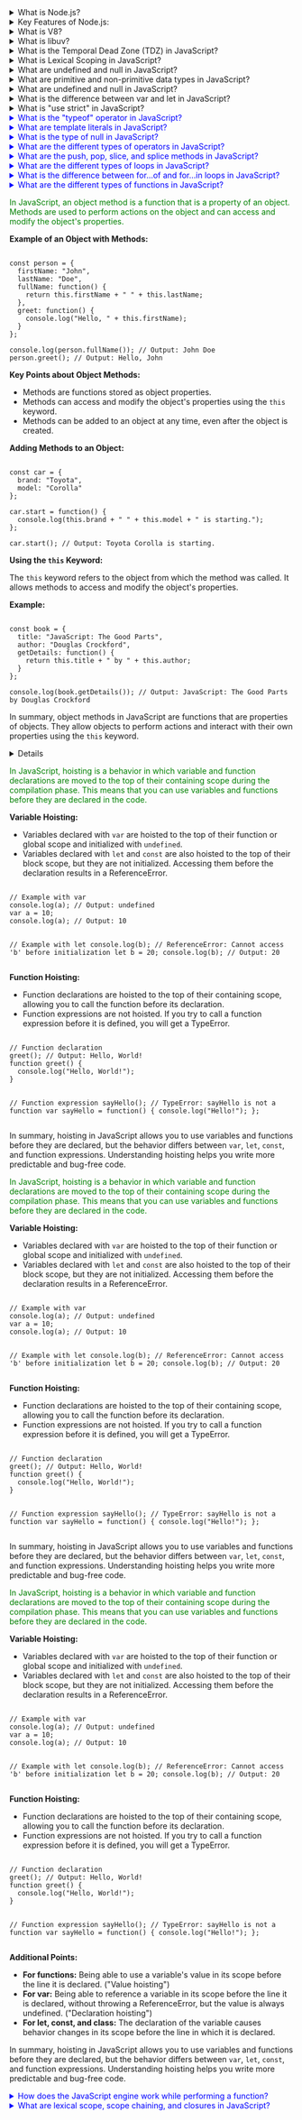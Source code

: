 <details>
  <summary>What is Node.js?</summary>
  <p>Node.js is an open-source, cross-platform JavaScript runtime environment. It allows developers to run JavaScript on the server side, outside of a browser.</p>
</details>

<details>
  <summary>Key Features of Node.js:</summary>
  <p>
    <ul>
      <li><strong>Event-driven and Asynchronous:</strong> Non-blocking I/O makes it ideal for handling multiple requests simultaneously.</li>
      <li><strong>Single-threaded but Scalable:</strong> Uses a single thread with event looping to handle many connections.</li>
      <li><strong>Fast Execution:</strong> Built on V8, it compiles JavaScript directly into machine code for speed.</li>
      <li><strong>NPM (Node Package Manager):</strong> A huge library of open-source packages to accelerate development.</li>
      <li><strong>Cross-platform:</strong> Works on Windows, Linux, and macOS.</li>
    </ul>
  </p>
</details>

<details>
  <summary>What is V8?</summary>
  <p>V8 is Google’s open-source JavaScript engine, written in C++. It powers Google Chrome and many other applications, including Node.js. V8 is responsible for executing JavaScript code by converting it directly into machine code, which makes it extremely fast.</p>
</details>

<details>
  <summary>What is libuv?</summary>
  <p>libuv is a multi-platform support library with a focus on asynchronous I/O. It provides the event loop and all the asynchronous behaviors of Node.js, including file system operations, DNS, network, child processes, pipes, signal handling, polling, and streaming.</p>
</details>

<details>
  <summary>What is the Temporal Dead Zone (TDZ) in JavaScript?</summary>
  <p>The Temporal Dead Zone (TDZ) in JavaScript refers to the period of time during which a variable is declared using <code>let</code> or <code>const</code> but has not yet been initialized. During this time, any attempt to access the variable will result in a ReferenceError. The TDZ starts from the beginning of the block where the variable is declared and ends when the variable is initialized with a value. This behavior helps prevent the use of variables before they are properly initialized, which can lead to bugs and unpredictable behavior in the code.</p>
</details>

<details>
  <summary>What is Lexical Scoping in JavaScript?</summary>
  <p>Lexical scoping, also known as static scoping, is a convention used in JavaScript to determine the scope of a variable based on its position within the source code. In lexical scoping, a variable defined inside a function is only accessible within that function and any nested functions. This means that the scope of a variable is determined by the structure of the code and the location where the variable is declared, rather than the runtime context. Lexical scoping helps in maintaining the modularity and predictability of the code by ensuring that variables are only accessible within their defined scope.</p>
</details>

<details>
  <summary>What are undefined and null in JavaScript?</summary>
  <p>In JavaScript, <code>undefined</code> and <code>null</code> are two distinct types that represent the absence of a value.

<strong>undefined:</strong> A variable is automatically assigned the value <code>undefined</code> when it is declared but not initialized. It indicates that a variable has been declared but has not yet been assigned a value. For example:

  <pre><code>let a;
  console.log(a); // Output: undefined</code></pre>

<strong>null:</strong> <code>null</code> is an assignment value that can be explicitly set to indicate that a variable has no value. It is often used to signify that a variable should be empty. For example:

  <pre><code>let b = null;
  console.log(b); // Output: null</code></pre>

While both <code>undefined</code> and <code>null</code> represent the absence of a value, they are used in different contexts and have different meanings. <code>undefined</code> is typically used by the JavaScript engine, whereas <code>null</code> is used by programmers to indicate an intentional absence of value.</p>

</details>

<details>
  <summary>What are primitive and non-primitive data types in JavaScript?</summary>
  <p>In JavaScript, data types can be categorized into two main types: primitive and non-primitive (or reference) data types.

<strong>Primitive Data Types:</strong> These are the most basic data types in JavaScript and include:

  <ul>
    <li><code>String</code>: Represents textual data. Example: <code>let str = "Hello";</code></li>
    <li><code>Number</code>: Represents numeric data. Example: <code>let num = 42;</code></li>
    <li><code>Boolean</code>: Represents true or false values. Example: <code>let isTrue = true;</code></li>
    <li><code>Undefined</code>: Represents a variable that has been declared but not initialized. Example: <code>let a;</code></li>
    <li><code>Null</code>: Represents an intentional absence of value. Example: <code>let b = null;</code></li>
    <li><code>Symbol</code>: Represents a unique and immutable value. Example: <code>let sym = Symbol('sym');</code></li>
    <li><code>BigInt</code>: Represents integers with arbitrary precision. Example: <code>let bigInt = 123n;</code></li>
  </ul>

<strong>Non-Primitive Data Types:</strong> These are also known as reference data types and include:

  <ul>
    <li><code>Object</code>: Represents a collection of properties. Example: <code>let obj = { name: "John", age: 30 };</code></li>
    <li><code>Array</code>: Represents an ordered list of values. Example: <code>let arr = [1, 2, 3];</code></li>
    <li><code>Function</code>: Represents a block of code designed to perform a particular task. Example: <code>function greet() { console.log("Hello"); }</code></li>
  </ul>

Primitive data types are immutable, meaning their values cannot be changed once created. Non-primitive data types, on the other hand, are mutable and can have their properties or elements modified. Additionally, primitive data types are stored directly in the memory location, whereas non-primitive data types are stored as references to the memory location.</p>

</details>

<details>
  <summary>What are undefined and null in JavaScript?</summary>
  <p>In JavaScript, <code>undefined</code> and <code>null</code> are two distinct types that represent the absence of a value.

<strong>undefined:</strong> A variable is automatically assigned the value <code>undefined</code> when it is declared but not initialized. It indicates that a variable has been declared but has not yet been assigned a value. For example:

  <pre><code>let a;
  console.log(a); // Output: undefined</code></pre>

<strong>null:</strong> <code>null</code> is an assignment value that can be explicitly set to indicate that a variable has no value. It is often used to signify that a variable should be empty. For example:

  <pre><code>let b = null;
  console.log(b); // Output: null</code></pre>

While both <code>undefined</code> and <code>null</code> represent the absence of a value, they are used in different contexts and have different meanings. <code>undefined</code> is typically used by the JavaScript engine, whereas <code>null</code> is used by programmers to indicate an intentional absence of value.</p>

</details>

<details>
  <summary>What is the difference between var and let in JavaScript?</summary>
  <p>In JavaScript, <code>var</code> and <code>let</code> are used to declare variables, but they have different behaviors.

When JavaScript code is executed, it goes through two phases: the creation phase and the execution phase. During the creation phase, the JavaScript engine scans the code and allocates memory for variables and functions. This is known as hoisting.

<strong>var:</strong> Variables declared with <code>var</code> are hoisted to the top of their containing function or global scope. During the creation phase, they are initialized with <code>undefined</code>. This means that you can reference a <code>var</code> variable before its declaration without causing an error, but it will have the value <code>undefined</code> until the execution phase assigns it a value. For example:

  <pre><code>console.log(a); // Output: undefined
  var a = 10;
  console.log(a); // Output: 10</code></pre>

<strong>let:</strong> Variables declared with <code>let</code> are also hoisted, but they are not initialized. Instead, they are placed in a "temporal dead zone" (TDZ) from the start of the block until the declaration is encountered. Accessing a <code>let</code> variable before its declaration will result in a ReferenceError. For example:

  <pre><code>console.log(b); // ReferenceError: Cannot access 'b' before initialization
  let b = 20;
  console.log(b); // Output: 20</code></pre>

In summary, <code>var</code> is function-scoped and initialized with <code>undefined</code> during the creation phase, while <code>let</code> is block-scoped and not initialized until the execution phase, resulting in a ReferenceError if accessed before declaration.</p>

</details>

<details>
  <summary>What is "use strict" in JavaScript?</summary>
  <p><code>"use strict"</code> is a directive introduced in ECMAScript 5 that enables strict mode in JavaScript. Strict mode is a way to opt in to a restricted variant of JavaScript, which helps catch common coding mistakes and "unsafe" actions, such as defining global variables. It can be applied to an entire script or to individual functions.

<strong>Benefits of using "use strict":</strong>

  <ul>
    <li>Eliminates some JavaScript silent errors by changing them to throw errors.</li>
    <li>Fixes mistakes that make it difficult for JavaScript engines to perform optimizations, leading to faster code execution.</li>
    <li>Prohibits some syntax likely to be defined in future versions of ECMAScript.</li>
  </ul>

<strong>Examples of strict mode behavior:</strong>

  <pre><code>
  // Without strict mode
  x = 10; // This will not throw an error
  console.log(x); // Output: 10

  // With strict mode
  "use strict";
  y = 20; // This will throw a ReferenceError: y is not defined
  console.log(y);
  </code></pre>

<strong>How to enable strict mode:</strong>

  <pre><code>
  // For an entire script
  "use strict";
  // Your code here

  // For a specific function
  function myFunction() {
    "use strict";
    // Function code here
  }
  </code></pre>

In summary, <code>"use strict"</code> helps improve the quality of your code by catching common errors and preventing the use of unsafe features.</p>

</details>

<details>
  <summary style="color: blue;">What is the "typeof" operator in JavaScript?</summary>
  <p style="color: green;">The <code>typeof</code> operator in JavaScript is used to determine the type of a given variable or expression. It returns a string indicating the type of the operand. The <code>typeof</code> operator is useful for debugging and ensuring that variables are of the expected type.

<strong>Examples of using the "typeof" operator:</strong>

  <pre><code>
  console.log(typeof 42); // Output: "number"
  console.log(typeof 'hello'); // Output: "string"
  console.log(typeof true); // Output: "boolean"
  console.log(typeof undefined); // Output: "undefined"
  console.log(typeof null); // Output: "object" (this is a known quirk in JavaScript)
  console.log(typeof { name: 'John' }); // Output: "object"
  console.log(typeof function() {}); // Output: "function"
  console.log(typeof Symbol('symbol')); // Output: "symbol"
  console.log(typeof 123n); // Output: "bigint"
  </code></pre>

<strong>Special cases:</strong>

  <ul>
    <li><code>typeof null</code> returns "object". This is a known issue in JavaScript and is considered a bug, but it has been retained for backward compatibility.</li>
    <li><code>typeof NaN</code> returns "number". NaN stands for "Not-a-Number", but it is still considered a numeric type.</li>
  </ul>

In summary, the <code>typeof</code> operator is a simple and effective way to check the type of a variable or expression in JavaScript.</p>

</details>
<details>
  <summary style="color: blue;">What are template literals in JavaScript?</summary>
  <p style="color: green;">Template literals are a feature in JavaScript introduced in ES6 (ECMAScript 2015) that allow for easier and more readable string interpolation, multi-line strings, and embedded expressions. Template literals are enclosed by backticks (<code>`</code>) instead of single or double quotes.

<strong>Key features of template literals:</strong>

  <ul>
    <li><strong>String Interpolation:</strong> Template literals allow for embedding expressions within strings using the <code>${expression}</code> syntax. This makes it easier to create dynamic strings. For example:
    <pre><code>
    const name = 'John';
    const greeting = `Hello, ${name}!`;
    console.log(greeting); // Output: Hello, John!
    </code></pre></li>

    <li><strong>Multi-line Strings:</strong> Template literals can span multiple lines without the need for concatenation or escape characters. For example:
    <pre><code>
    const multiLineString = `This is a string
    that spans multiple
    lines.`;
    console.log(multiLineString);
    </code></pre></li>

    <li><strong>Embedded Expressions:</strong> You can embed any valid JavaScript expression within a template literal. For example:
    <pre><code>
    const a = 5;
    const b = 10;
    console.log(`The sum of a and b is ${a + b}.`); // Output: The sum of a and b is 15.
    </code></pre></li>

  </ul>

<strong>Tagged Templates:</strong> Template literals also support tagged templates, which allow you to parse template literals with a function. For example:

  <pre><code>
  function tag(strings, ...values) {
    console.log(strings);
    console.log(values);
    return 'Tagged template';
  }
  const result = tag`Hello, ${name}!`;
  console.log(result); // Output: Tagged template
  </code></pre>

In summary, template literals provide a more powerful and flexible way to work with strings in JavaScript, making code easier to read and write.</p>

</details>
<details>
  <summary style="color: blue;">What is the type of null in JavaScript?</summary>
  <p style="color: green;">In JavaScript, the <code>typeof</code> operator returns "object" when applied to <code>null</code>. This is a well-known quirk in JavaScript and is considered a bug in the language, but it has been retained for backward compatibility.

<strong>Example:</strong>

  <pre><code>
  console.log(typeof null); // Output: "object"
  </code></pre>

<strong>Explanation:</strong>

  <p>The reason <code>typeof null</code> returns "object" is due to the way JavaScript was originally designed. In the first implementation of JavaScript, values were represented as a type tag and a value. The type tag for objects was 0. <code>null</code> was represented as the NULL pointer (0x00), which also had the type tag of 0, leading to <code>typeof null</code> returning "object".</p>

  <p>Despite this quirk, <code>null</code> is not an object. It is a primitive value that represents the intentional absence of any object value. To check for <code>null</code> values, it is recommended to use strict equality (<code>===</code>) instead of <code>typeof</code>:</p>
  <pre><code>
  const value = null;
  console.log(value === null); // Output: true
  </code></pre>

In summary, while <code>typeof null</code> returns "object" due to a historical quirk, <code>null</code> is actually a primitive value representing the absence of any object value.</p>

</details>
<details>
  <summary style="color: blue;">What are the different types of operators in JavaScript?</summary>
  <p style="color: green;">JavaScript provides a variety of operators that can be used to perform different operations on values. These operators can be categorized into several types:

<strong>1. Arithmetic Operators:</strong> Used to perform arithmetic calculations.

  <ul>
    <li><code>+</code> (Addition): Adds two numbers. Example: <code>5 + 3</code></li>
    <li><code>-</code> (Subtraction): Subtracts one number from another. Example: <code>5 - 3</code></li>
    <li><code>*</code> (Multiplication): Multiplies two numbers. Example: <code>5 * 3</code></li>
    <li><code>/</code> (Division): Divides one number by another. Example: <code>5 / 3</code></li>
    <li><code>%</code> (Modulus): Returns the remainder of a division. Example: <code>5 % 3</code></li>
    <li><code>**</code> (Exponentiation): Raises the first operand to the power of the second operand. Example: <code>5 ** 3</code></li>
  </ul>

<strong>2. Comparison Operators:</strong> Used to compare two values.

  <ul>
    <li><code>==</code> (Equal to): Checks if two values are equal. Example: <code>5 == '5'</code></li>
    <li><code>===</code> (Strict equal to): Checks if two values are equal and of the same type. Example: <code>5 === 5</code></li>
    <li><code>!=</code> (Not equal to): Checks if two values are not equal. Example: <code>5 != '5'</code></li>
    <li><code>!==</code> (Strict not equal to): Checks if two values are not equal and not of the same type. Example: <code>5 !== '5'</code></li>
    <li><code>></code> (Greater than): Checks if the left operand is greater than the right operand. Example: <code>5 > 3</code></li>
    <li><code><</code> (Less than): Checks if the left operand is less than the right operand. Example: <code>5 < 3</code></li>
    <li><code>>=</code> (Greater than or equal to): Checks if the left operand is greater than or equal to the right operand. Example: <code>5 >= 3</code></li>
    <li><code><=</code> (Less than or equal to): Checks if the left operand is less than or equal to the right operand. Example: <code>5 <= 3</code></li>
  </ul>

<strong>3. Logical Operators:</strong> Used to perform logical operations.

  <ul>
    <li><code>&&</code> (Logical AND): Returns true if both operands are true. Example: <code>true && false</code></li>
    <li><code>||</code> (Logical OR): Returns true if at least one operand is true. Example: <code>true || false</code></li>
    <li><code>!</code> (Logical NOT): Returns true if the operand is false. Example: <code>!true</code></li>
  </ul>

<strong>4. Assignment Operators:</strong> Used to assign values to variables.

  <ul>
    <li><code>=</code> (Assignment): Assigns the value of the right operand to the left operand. Example: <code>x = 5</code></li>
    <li><code>+=</code> (Addition assignment): Adds the right operand to the left operand and assigns the result to the left operand. Example: <code>x += 5</code></li>
    <li><code>-=</code> (Subtraction assignment): Subtracts the right operand from the left operand and assigns the result to the left operand. Example: <code>x -= 5</code></li>
    <li><code>*=</code> (Multiplication assignment): Multiplies the left operand by the right operand and assigns the result to the left operand. Example: <code>x *= 5</code></li>
    <li><code>/=</code> (Division assignment): Divides the left operand by the right operand and assigns the result to the left operand. Example: <code>x /= 5</code></li>
    <li><code>%=</code> (Modulus assignment): Takes the modulus using the two operands and assigns the result to the left operand. Example: <code>x %= 5</code></li>
  </ul>

<strong>5. Conditional (Ternary) Operator:</strong> Used to assign a value to a variable based on a condition.

  <ul>
    <li><code>condition ? value1 : value2</code>: If the condition is true, the operator returns the value of <code>value1</code>; otherwise, it returns the value of <code>value2</code>. Example: <code>let result = (x > 10) ? 'Greater' : 'Smaller';</code></li>
  </ul>

In summary, JavaScript provides a wide range of operators that allow you to perform various operations on values, making it a powerful and flexible language.</p>

</details>
<details>
  <summary style="color: blue;">What are the push, pop, slice, and splice methods in JavaScript?</summary>
  <p style="color: green;">In JavaScript, arrays come with several built-in methods that allow you to manipulate their elements. Four commonly used methods are <code>push</code>, <code>pop</code>, <code>slice</code>, and <code>splice</code>.

<strong>1. push:</strong> Adds one or more elements to the end of an array and returns the new length of the array.

  <pre><code>
  let arr = [1, 2, 3];
  arr.push(4);
  console.log(arr); // Output: [1, 2, 3, 4]
  </code></pre>

<strong>2. pop:</strong> Removes the last element from an array and returns that element. This method changes the length of the array.

  <pre><code>
  let arr = [1, 2, 3];
  let lastElement = arr.pop();
  console.log(arr); // Output: [1, 2, 3]
  console.log(lastElement); // Output: 3
  </code></pre>

<strong>3. slice:</strong> Returns a shallow copy of a portion of an array into a new array object selected from start to end (end not included). The original array will not be modified.

  <pre><code>
  let arr = [1, 2, 3, 4, 5];
  let slicedArr = arr.slice(1, 3);
  console.log(slicedArr); // Output: [2, 3]
  console.log(arr); // Output: [1, 2, 3, 4, 5]
  </code></pre>

<strong>4. splice:</strong> Changes the contents of an array by removing or replacing existing elements and/or adding new elements in place. This method modifies the original array.

  <pre><code>
  let arr = [1, 2, 3, 4, 5];
  let removedElements = arr.splice(2, 2, 'a', 'b');
  console.log(arr); // Output: [1, 2, 'a', 'b', 5]
  console.log(removedElements); // Output: [3, 4]
  </code></pre>

<strong>Comparison Table:</strong>

  <table>
    <tr>
      <th>Method</th>
      <th>Description</th>
      <th>Modifies Original Array</th>
      <th>Returns</th>
    </tr>
    <tr>
      <td><code>push</code></td>
      <td>Adds one or more elements to the end of an array</td>
      <td>Yes</td>
      <td>New length of the array</td>
    </tr>
    <tr>
      <td><code>pop</code></td>
      <td>Removes the last element from an array</td>
      <td>Yes</td>
      <td>The removed element</td>
    </tr>
    <tr>
      <td><code>slice</code></td>
      <td>Returns a shallow copy of a portion of an array</td>
      <td>No</td>
      <td>A new array containing the extracted elements</td>
    </tr>
    <tr>
      <td><code>splice</code></td>
      <td>Changes the contents of an array by removing/replacing elements</td>
      <td>Yes</td>
      <td>An array containing the removed elements</td>
    </tr>
  </table>

In summary, <code>push</code>, <code>pop</code>, <code>slice</code>, and <code>splice</code> are powerful array methods in JavaScript that allow you to manipulate arrays in various ways, each with its own specific use case.</p>

</details>
<details>
  <summary style="color: blue;">What are the different types of loops in JavaScript?</summary>
  <p style="color: green;">JavaScript provides several types of loops that allow you to execute a block of code multiple times. The main types of loops are <code>for</code>, <code>while</code>, <code>do-while</code>, <code>for-in</code>, and <code>for-of</code>.

<strong>1. for Loop:</strong> Used to execute a block of code a specific number of times.

  <pre><code>
  for (let i = 0; i < 5; i++) {
    console.log(i);
  }
  // Output: 0 1 2 3 4
  </code></pre>

<strong>2. while Loop:</strong> Used to execute a block of code as long as a specified condition is true.

  <pre><code>
  let i = 0;
  while (i < 5) {
    console.log(i);
    i++;
  }
  // Output: 0 1 2 3 4
  </code></pre>

<strong>3. do-while Loop:</strong> Similar to the <code>while</code> loop, but it executes the block of code once before checking the condition.

  <pre><code>
  let i = 0;
  do {
    console.log(i);
    i++;
  } while (i < 5);
  // Output: 0 1 2 3 4
  </code></pre>

<strong>4. for-in Loop:</strong> Used to iterate over the enumerable properties of an object.

  <pre><code>
  const obj = { a: 1, b: 2, c: 3 };
  for (let key in obj) {
    console.log(key, obj[key]);
  }
  // Output: a 1
  //         b 2
  //         c 3
  </code></pre>

<strong>5. for-of Loop:</strong> Used to iterate over the values of an iterable object (like an array, string, or Map).

  <pre><code>
  const arr = [1, 2, 3, 4, 5];
  for (let value of arr) {
    console.log(value);
  }
  // Output: 1 2 3 4 5
  </code></pre>

<strong>Comparison Table:</strong>

  <table>
    <tr>
      <th>Loop Type</th>
      <th>Description</th>
      <th>Use Case</th>
    </tr>
    <tr>
      <td><code>for</code></td>
      <td>Executes a block of code a specific number of times</td>
      <td>When the number of iterations is known</td>
    </tr>
    <tr>
      <td><code>while</code></td>
      <td>Executes a block of code as long as a specified condition is true</td>
      <td>When the number of iterations is not known</td>
    </tr>
    <tr>
      <td><code>do-while</code></td>
      <td>Executes a block of code once before checking the condition</td>
      <td>When the block of code needs to be executed at least once</td>
    </tr>
    <tr>
      <td><code>for-in</code></td>
      <td>Iterates over the enumerable properties of an object</td>
      <td>When iterating over object properties</td>
    </tr>
    <tr>
      <td><code>for-of</code></td>
      <td>Iterates over the values of an iterable object</td>
      <td>When iterating over array or iterable values</td>
    </tr>
  </table>
</p>
</details>
<details>
  <summary style="color: blue;">What is the difference between for...of and for...in loops in JavaScript?</summary>
  <p style="color: green;">In JavaScript, both <code>for...of</code> and <code>for...in</code> loops are used to iterate over elements, but they serve different purposes and work with different types of data.

<strong>for...in Loop:</strong>

  <ul>
    <li>Used to iterate over the enumerable properties of an object.</li>
    <li>Iterates over the keys (property names) of an object.</li>
    <li>Can be used with objects and arrays, but primarily intended for objects.</li>
  </ul>
  <pre><code>
  const obj = { a: 1, b: 2, c: 3 };
  for (let key in obj) {
    console.log(key, obj[key]);
  }
  // Output: a 1
  //         b 2
  //         c 3
  </code></pre>

<strong>for...of Loop:</strong>

  <ul>
    <li>Used to iterate over the values of an iterable object (like an array, string, or Map).</li>
    <li>Iterates over the values of an iterable object.</li>
    <li>Cannot be used with objects unless they implement the iterable protocol.</li>
  </ul>
  <pre><code>
  const arr = [1, 2, 3, 4, 5];
  for (let value of arr) {
    console.log(value);
  }
  // Output: 1 2 3 4 5
  </code></pre>

<strong>Comparison Table:</strong>

  <table>
    <tr>
      <th>Feature</th>
      <th>for...in</th>
      <th>for...of</th>
    </tr>
    <tr>
      <td>Purpose</td>
      <td>Iterates over the enumerable properties of an object</td>
      <td>Iterates over the values of an iterable object</td>
    </tr>
    <tr>
      <td>Iterates Over</td>
      <td>Keys (property names)</td>
      <td>Values</td>
    </tr>
    <tr>
      <td>Use Case</td>
      <td>When iterating over object properties</td>
      <td>When iterating over array or iterable values</td>
    </tr>
    <tr>
      <td>Works With</td>
      <td>Objects and arrays (primarily objects)</td>
      <td>Arrays, strings, Maps, Sets, and other iterables</td>
    </tr>
  </table>

In summary, <code>for...in</code> is used to iterate over the keys of an object, while <code>for...of</code> is used to iterate over the values of an iterable object. Understanding the differences between these loops helps you choose the right one for your specific use case.</p>

</details>
<details>
  <summary style="color: blue;">What are the different types of functions in JavaScript?</summary>
  <p style="color: green;">JavaScript supports various types of functions, each with its own syntax and use cases. Here are some of the main types:

<strong>1. Normal Function:</strong> A standard function declaration that can be called by its name.

  <pre><code>
  function greet() {
    console.log("Hello, World!");
  }
  greet(); // Output: Hello, World!
  </code></pre>

<strong>2. Function with Return Type and Parameters:</strong> A function that takes parameters and returns a value.

  <pre><code>
  function add(a, b) {
    return a + b;
  }
  let sum = add(5, 3);
  console.log(sum); // Output: 8
  </code></pre>

<strong>3. Anonymous Function:</strong> A function without a name, often used as an argument to other functions or assigned to a variable.

  <pre><code>
  let anonFunc = function() {
    console.log("I am anonymous!");
  };
  anonFunc(); // Output: I am anonymous!
  </code></pre>

<strong>4. Function Expression:</strong> A function defined within an expression, typically assigned to a variable.

  <pre><code>
  let multiply = function(a, b) {
    return a * b;
  };
  console.log(multiply(4, 5)); // Output: 20
  </code></pre>

<strong>5. Self-Invoking Function:</strong> A function that is invoked immediately after it is defined. Also known as an Immediately Invoked Function Expression (IIFE).

  <pre><code>
  (function() {
    console.log("I am self-invoking!");
  })(); // Output: I am self-invoking!
  </code></pre>

<strong>Comparison Table:</strong>

  <table>
    <tr>
      <th>Function Type</th>
      <th>Description</th>
      <th>Example</th>
    </tr>
    <tr>
      <td>Normal Function</td>
      <td>A standard function declaration</td>
      <td><pre><code>function greet() { ... }</code></pre></td>
    </tr>
    <tr>
      <td>Function with Return Type and Parameters</td>
      <td>A function that takes parameters and returns a value</td>
      <td><pre><code>function add(a, b) { ... }</code></pre></td>
    </tr>
    <tr>
      <td>Anonymous Function</td>
      <td>A function without a name</td>
      <td><pre><code>let anonFunc = function() { ... }</code></pre></td>
    </tr>
    <tr>
      <td>Function Expression</td>
      <td>A function defined within an expression</td>
      <td><pre><code>let multiply = function(a, b) { ... }</code></pre></td>
    </tr>
    <tr>
      <td>Self-Invoking Function</td>
      <td>A function that is invoked immediately after it is defined</td>
      <td><pre><code>(function() { ... })();</code></pre></td>
    </tr>
  </table>

In summary, JavaScript provides various types of functions to suit different programming needs, from standard function declarations to anonymous and self-invoking functions.</p>

</details>
<p style="color: green;">In JavaScript, an object method is a function that is a property of an object. Methods are used to perform actions on the object and can access and modify the object's properties.

<strong>Example of an Object with Methods:</strong>

<pre><code>
const person = {
  firstName: "John",
  lastName: "Doe",
  fullName: function() {
    return this.firstName + " " + this.lastName;
  },
  greet: function() {
    console.log("Hello, " + this.firstName);
  }
};

console.log(person.fullName()); // Output: John Doe
person.greet(); // Output: Hello, John
</code></pre>

<strong>Key Points about Object Methods:</strong>

<ul>
  <li>Methods are functions stored as object properties.</li>
  <li>Methods can access and modify the object's properties using the <code>this</code> keyword.</li>
  <li>Methods can be added to an object at any time, even after the object is created.</li>
</ul>

<strong>Adding Methods to an Object:</strong>

<pre><code>
const car = {
  brand: "Toyota",
  model: "Corolla"
};

car.start = function() {
  console.log(this.brand + " " + this.model + " is starting.");
};

car.start(); // Output: Toyota Corolla is starting.
</code></pre>

<strong>Using the <code>this</code> Keyword:</strong>

<p>The <code>this</code> keyword refers to the object from which the method was called. It allows methods to access and modify the object's properties.</p>

<strong>Example:</strong>

<pre><code>
const book = {
  title: "JavaScript: The Good Parts",
  author: "Douglas Crockford",
  getDetails: function() {
    return this.title + " by " + this.author;
  }
};

console.log(book.getDetails()); // Output: JavaScript: The Good Parts by Douglas Crockford
</code></pre>

In summary, object methods in JavaScript are functions that are properties of objects. They allow objects to perform actions and interact with their own properties using the <code>this</code> keyword.</p>

<details>
Var goes to global scope and Let and const goes to script or local scope.
</details>

<p style="color: green;">In JavaScript, hoisting is a behavior in which variable and function declarations are moved to the top of their containing scope during the compilation phase. This means that you can use variables and functions before they are declared in the code.

<strong>Variable Hoisting:</strong>

<ul>
  <li>Variables declared with <code>var</code> are hoisted to the top of their function or global scope and initialized with <code>undefined</code>.</li>
  <li>Variables declared with <code>let</code> and <code>const</code> are also hoisted to the top of their block scope, but they are not initialized. Accessing them before the declaration results in a ReferenceError.</li>
</ul>
<pre><code>
// Example with var
console.log(a); // Output: undefined
var a = 10;
console.log(a); // Output: 10

// Example with let
console.log(b); // ReferenceError: Cannot access 'b' before initialization
let b = 20;
console.log(b); // Output: 20
</code></pre>

<strong>Function Hoisting:</strong>

<ul>
  <li>Function declarations are hoisted to the top of their containing scope, allowing you to call the function before its declaration.</li>
  <li>Function expressions are not hoisted. If you try to call a function expression before it is defined, you will get a TypeError.</li>
</ul>
<pre><code>
// Function declaration
greet(); // Output: Hello, World!
function greet() {
  console.log("Hello, World!");
}

// Function expression
sayHello(); // TypeError: sayHello is not a function
var sayHello = function() {
console.log("Hello!");
};
</code></pre>

In summary, hoisting in JavaScript allows you to use variables and functions before they are declared, but the behavior differs between <code>var</code>, <code>let</code>, <code>const</code>, and function expressions. Understanding hoisting helps you write more predictable and bug-free code.</p>
<p style="color: green;">In JavaScript, hoisting is a behavior in which variable and function declarations are moved to the top of their containing scope during the compilation phase. This means that you can use variables and functions before they are declared in the code.

<strong>Variable Hoisting:</strong>
<ul>
  <li>Variables declared with <code>var</code> are hoisted to the top of their function or global scope and initialized with <code>undefined</code>.</li>
  <li>Variables declared with <code>let</code> and <code>const</code> are also hoisted to the top of their block scope, but they are not initialized. Accessing them before the declaration results in a ReferenceError.</li>
</ul>
<pre><code>
// Example with var
console.log(a); // Output: undefined
var a = 10;
console.log(a); // Output: 10

// Example with let
console.log(b); // ReferenceError: Cannot access 'b' before initialization
let b = 20;
console.log(b); // Output: 20
</code></pre>

<strong>Function Hoisting:</strong>
<ul>
  <li>Function declarations are hoisted to the top of their containing scope, allowing you to call the function before its declaration.</li>
  <li>Function expressions are not hoisted. If you try to call a function expression before it is defined, you will get a TypeError.</li>
</ul>
<pre><code>
// Function declaration
greet(); // Output: Hello, World!
function greet() {
  console.log("Hello, World!");
}

// Function expression
sayHello(); // TypeError: sayHello is not a function
var sayHello = function() {
  console.log("Hello!");
};
</code></pre>

In summary, hoisting in JavaScript allows you to use variables and functions before they are declared, but the behavior differs between <code>var</code>, <code>let</code>, <code>const</code>, and function expressions. Understanding hoisting helps you write more predictable and bug-free code.</p>
<p style="color: green;">In JavaScript, hoisting is a behavior in which variable and function declarations are moved to the top of their containing scope during the compilation phase. This means that you can use variables and functions before they are declared in the code.

<strong>Variable Hoisting:</strong>
<ul>
  <li>Variables declared with <code>var</code> are hoisted to the top of their function or global scope and initialized with <code>undefined</code>.</li>
  <li>Variables declared with <code>let</code> and <code>const</code> are also hoisted to the top of their block scope, but they are not initialized. Accessing them before the declaration results in a ReferenceError.</li>
</ul>
<pre><code>
// Example with var
console.log(a); // Output: undefined
var a = 10;
console.log(a); // Output: 10

// Example with let
console.log(b); // ReferenceError: Cannot access 'b' before initialization
let b = 20;
console.log(b); // Output: 20
</code></pre>

<strong>Function Hoisting:</strong>
<ul>
  <li>Function declarations are hoisted to the top of their containing scope, allowing you to call the function before its declaration.</li>
  <li>Function expressions are not hoisted. If you try to call a function expression before it is defined, you will get a TypeError.</li>
</ul>
<pre><code>
// Function declaration
greet(); // Output: Hello, World!
function greet() {
  console.log("Hello, World!");
}

// Function expression
sayHello(); // TypeError: sayHello is not a function
var sayHello = function() {
  console.log("Hello!");
};
</code></pre>

<strong>Additional Points:</strong>
<ul>
  <li><strong>For functions:</strong> Being able to use a variable's value in its scope before the line it is declared. ("Value hoisting")</li>
  <li><strong>For var:</strong> Being able to reference a variable in its scope before the line it is declared, without throwing a ReferenceError, but the value is always undefined. ("Declaration hoisting")</li>
  <li><strong>For let, const, and class:</strong> The declaration of the variable causes behavior changes in its scope before the line in which it is declared.</li>
</ul>

In summary, hoisting in JavaScript allows you to use variables and functions before they are declared, but the behavior differs between <code>var</code>, <code>let</code>, <code>const</code>, and function expressions. Understanding hoisting helps you write more predictable and bug-free code.</p>
<details>
  <summary style="color: blue;">How does the JavaScript engine work while performing a function?</summary>
  <p style="color: green;">When the JavaScript engine executes a function, it goes through several steps to ensure the function runs correctly. Here is an overview of how the JavaScript engine works while performing a function:

  <strong>1. Parsing:</strong>
  <p>The JavaScript engine first parses the code to understand its structure and syntax. During this phase, it converts the code into an Abstract Syntax Tree (AST), which represents the hierarchical structure of the code.</p>

  <strong>2. Compilation:</strong>
  <p>After parsing, the JavaScript engine compiles the AST into bytecode or machine code. Modern JavaScript engines, like Google's V8, use Just-In-Time (JIT) compilation to optimize the code during execution.</p>

  <strong>3. Execution Context Creation:</strong>
  <p>When a function is called, the JavaScript engine creates an execution context for that function. The execution context contains information about the function's scope, including variables, arguments, and the <code>this</code> keyword.</p>

  <strong>4. Hoisting:</strong>
  <p>During the creation phase of the execution context, the JavaScript engine hoists variable and function declarations to the top of their scope. This means that variables declared with <code>var</code> are initialized with <code>undefined</code>, while <code>let</code> and <code>const</code> declarations are not initialized until their actual declaration is encountered.</p>

  <strong>5. Execution:</strong>
  <p>After setting up the execution context and hoisting declarations, the JavaScript engine begins executing the function's code line by line. It evaluates expressions, executes statements, and calls other functions as needed.</p>

  <strong>6. Garbage Collection:</strong>
  <p>Once the function has finished executing, the JavaScript engine performs garbage collection to free up memory that is no longer needed. This includes cleaning up variables and objects that are no longer referenced.</p>

  <strong>Example:</strong>
  <pre><code>
  function example(a, b) {
    var sum = a + b;
    return sum;
  }

  console.log(example(5, 3)); // Output: 8
  </code></pre>

  <strong>Steps in Detail:</strong>
  <ul>
    <li><strong>Parsing:</strong> The engine parses the <code>example</code> function and converts it into an AST.</li>
    <li><strong>Compilation:</strong> The AST is compiled into bytecode or machine code.</li>
    <li><strong>Execution Context Creation:</strong> When <code>example(5, 3)</code> is called, an execution context is created with <code>a</code> and <code>b</code> set to 5 and 3, respectively.</li>
    <li><strong>Hoisting:</strong> The <code>var sum</code> declaration is hoisted to the top of the function scope and initialized with <code>undefined</code>.</li>
    <li><strong>Execution:</strong> The engine executes the code, calculates <code>a + b</code>, assigns the result to <code>sum</code>, and returns <code>sum</code>.</li>
    <li><strong>Garbage Collection:</strong> After the function execution is complete, the engine performs garbage collection to free up memory.</li>
  </ul>

  In summary, the JavaScript engine goes through parsing, compilation, execution context creation, hoisting, execution, and garbage collection to perform a function. Understanding these steps helps developers write more efficient and optimized code.</p>
</details>
<details>
  <summary style="color: blue;">What are lexical scope, scope chaining, and closures in JavaScript?</summary>
  <p style="color: green;">In JavaScript, lexical scope, scope chaining, and closures are fundamental concepts that help manage the accessibility of variables and functions.

  <strong>1. Lexical Scope:</strong>
  <p>Lexical scope, also known as static scope, refers to the scope of a variable being determined by its position within the source code. In lexical scoping, a variable defined inside a function is only accessible within that function and any nested functions.</p>
  <pre><code>
  function outer() {
    let outerVar = 'I am outside!';
    
    function inner() {
      console.log(outerVar); // Output: I am outside!
    }
    
    inner();
  }
  
  outer();
  </code></pre>

  <strong>2. Scope Chaining:</strong>
  <p>Scope chaining refers to the process of resolving variable names in nested functions. When a variable is referenced, the JavaScript engine looks for the variable in the current scope. If it is not found, it moves up to the next outer scope, and so on, until it reaches the global scope.</p>
  <pre><code>
  function first() {
    let firstVar = 'First';
    
    function second() {
      let secondVar = 'Second';
      
      function third() {
        let thirdVar = 'Third';
        console.log(firstVar); // Output: First
        console.log(secondVar); // Output: Second
        console.log(thirdVar); // Output: Third
      }
      
      third();
    }
    
    second();
  }
  
  first();
  </code></pre>

  <strong>3. Closures:</strong>
  <p>A closure is a function that retains access to its lexical scope, even when the function is executed outside that scope. Closures are created whenever a function is defined inside another function, allowing the inner function to access the outer function's variables.</p>
  <pre><code>
  function makeCounter() {
    let count = 0;
    
    return function() {
      count++;
      return count;
    };
  }
  
  const counter = makeCounter();
  console.log(counter()); // Output: 1
  console.log(counter()); // Output: 2
  console.log(counter()); // Output: 3
  </code></pre>

  <strong>Comparison Table:</strong>
  <table>
    <tr>
      <th>Concept</th>
      <th>Description</th>
      <th>Example</th>
    </tr>
    <tr>
      <td>Lexical Scope</td>
      <td>Scope determined by the position in the source code</td>
      <td><pre><code>function outer() { ... }</code></pre></td>
    </tr>
    <tr>
      <td>Scope Chaining</td>
      <td>Process of resolving variable names in nested functions</td>
      <td><pre><code>function first() { ... }</code></pre></td>
    </tr>
    <tr>
      <td>Closures</td>
      <td>Function retaining access to its lexical scope</td>
      <td><pre><code>function makeCounter() { ... }</code></pre></td>
    </tr>
  </table>

  In summary, lexical scope determines the scope of variables based on their position in the code, scope chaining resolves variable names in nested functions, and closures allow functions to retain access to their lexical scope even when executed outside that scope. Understanding these concepts is crucial for writing effective and efficient JavaScript code.</p>
</details>